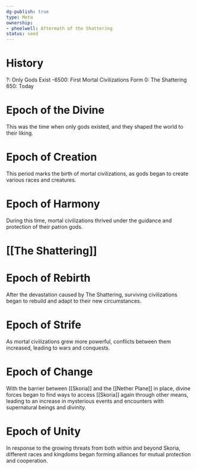 ```yaml
---
dg-publish: true
type: Meta
ownership:
- pheelwell: Aftermath of the Shattering
status: seed
---
```


# History
?: Only Gods Exist
-6500: First Mortal Civilizations Form
0: The Shattering
650: Today
# Epoch of the Divine
This was the time when only gods existed, and they shaped the world to their liking.
# Epoch of Creation
This period marks the birth of mortal civilizations, as gods began to create various races and creatures.
# Epoch of Harmony
During this time, mortal civilizations thrived under the guidance and protection of their patron gods.

# [[The Shattering]]

# Epoch of Rebirth
After the devastation caused by The Shattering, surviving civilizations began to rebuild and adapt to their new circumstances.
# Epoch of Strife
As mortal civilizations grew more powerful, conflicts between them increased, leading to wars and conquests.
# Epoch of Change
With the barrier between [[Skoria]] and the [[Nether Plane]] in place, divine forces began to find ways to access [[Skoria]] again through other means, leading to an increase in mysterious events and encounters with supernatural beings and divinity.
# Epoch of Unity
In response to the growing threats from both within and beyond Skoria, different races and kingdoms began forming alliances for mutual protection and cooperation.

